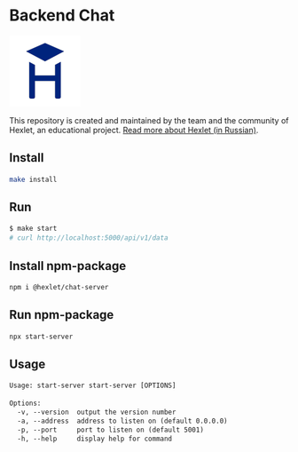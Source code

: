 # Backend Chat

[![Hexlet Ltd. logo](https://raw.githubusercontent.com/Hexlet/assets/master/images/hexlet_logo128.png)](https://ru.hexlet.io/pages/about?utm_source=github&utm_medium=link&utm_campaign=exercises-javascript)

This repository is created and maintained by the team and the community of Hexlet, an educational project. [Read more about Hexlet (in Russian)](https://ru.hexlet.io/pages/about?utm_source=github&utm_medium=link&utm_campaign=js-fastify-blog).

## Install

```bash
make install
```

## Run

```sh
$ make start
# curl http://localhost:5000/api/v1/data
```

## Install npm-package

```bash
npm i @hexlet/chat-server
```

## Run npm-package

```bash
npx start-server
```

## Usage

```
Usage: start-server start-server [OPTIONS]

Options:
  -v, --version  output the version number
  -a, --address  address to listen on (default 0.0.0.0)
  -p, --port     port to listen on (default 5001)
  -h, --help     display help for command
```
